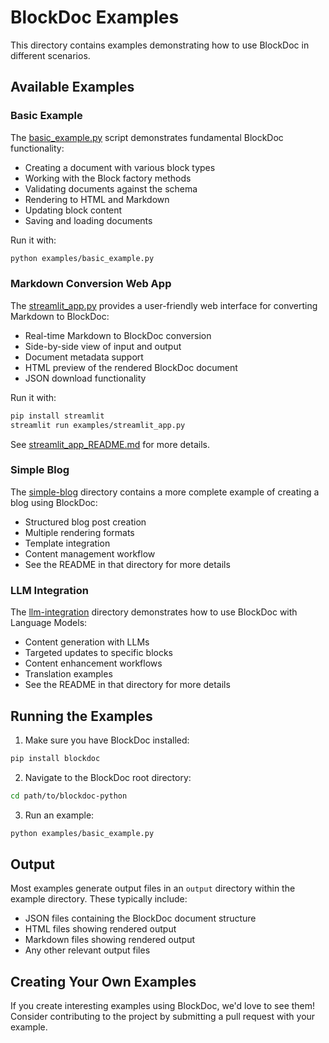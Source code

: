 # BlockDoc Examples

This directory contains examples demonstrating how to use BlockDoc in different scenarios.

## Available Examples

### Basic Example

The [basic_example.py](basic_example.py) script demonstrates fundamental BlockDoc functionality:

- Creating a document with various block types
- Working with the Block factory methods
- Validating documents against the schema
- Rendering to HTML and Markdown
- Updating block content
- Saving and loading documents

Run it with:

```bash
python examples/basic_example.py
```

### Markdown Conversion Web App

The [streamlit_app.py](streamlit_app.py) provides a user-friendly web interface for converting Markdown to BlockDoc:

- Real-time Markdown to BlockDoc conversion
- Side-by-side view of input and output
- Document metadata support
- HTML preview of the rendered BlockDoc document
- JSON download functionality

Run it with:

```bash
pip install streamlit
streamlit run examples/streamlit_app.py
```

See [streamlit_app_README.md](streamlit_app_README.md) for more details.

### Simple Blog

The [simple-blog](simple-blog/) directory contains a more complete example of creating a blog using BlockDoc:

- Structured blog post creation
- Multiple rendering formats
- Template integration
- Content management workflow
- See the README in that directory for more details

### LLM Integration

The [llm-integration](llm-integration/) directory demonstrates how to use BlockDoc with Language Models:

- Content generation with LLMs
- Targeted updates to specific blocks
- Content enhancement workflows
- Translation examples
- See the README in that directory for more details

## Running the Examples

1. Make sure you have BlockDoc installed:

```bash
pip install blockdoc
```

2. Navigate to the BlockDoc root directory:

```bash
cd path/to/blockdoc-python
```

3. Run an example:

```bash
python examples/basic_example.py
```

## Output

Most examples generate output files in an `output` directory within the example directory. These typically include:

- JSON files containing the BlockDoc document structure
- HTML files showing rendered output
- Markdown files showing rendered output
- Any other relevant output files

## Creating Your Own Examples

If you create interesting examples using BlockDoc, we'd love to see them! Consider contributing to the project by submitting a pull request with your example.